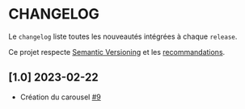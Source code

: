 # CHANGELOG

Le `changelog` liste toutes les nouveautés intégrées à chaque `release`.

Ce projet respecte [Semantic Versioning](https://semver.org/) et les [recommandations](https://keepachangelog.com/en/1.0.0/).

## [1.0] 2023-02-22
* Création du carousel [#9](https://github.com/TBoileau/oc-testeur-6/pull/9)